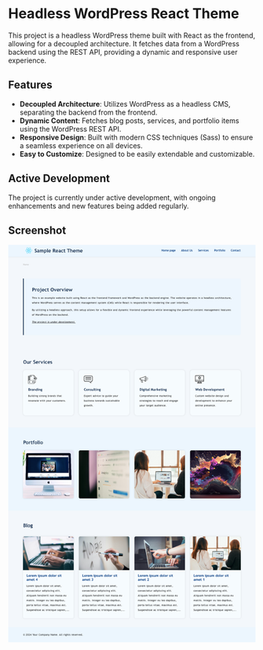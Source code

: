 # Headless WordPress React Theme

This project is a headless WordPress theme built with React as the frontend, allowing for a decoupled architecture. It fetches data from a WordPress backend using the REST API, providing a dynamic and responsive user experience.

## Features

- **Decoupled Architecture**: Utilizes WordPress as a headless CMS, separating the backend from the frontend.
- **Dynamic Content**: Fetches blog posts, services, and portfolio items using the WordPress REST API.
- **Responsive Design**: Built with modern CSS techniques (Sass) to ensure a seamless experience on all devices.
- **Easy to Customize**: Designed to be easily extendable and customizable.

## Active Development

The project is currently under active development, with ongoing enhancements and new features being added regularly.

## Screenshot

![Project Screenshot](../frontend/screenshot.png)